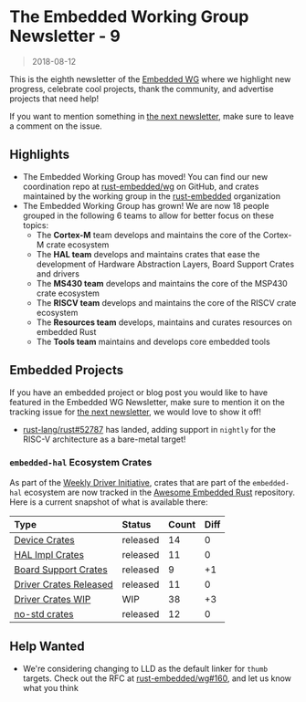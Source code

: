 # The Embedded Working Group Newsletter - 9

> 2018-08-12

This is the eighth newsletter of the [Embedded WG] where we highlight new progress, celebrate cool projects, thank the community, and advertise projects that need help!

If you want to mention something in [the next newsletter], make sure to leave a comment on the issue.

[the next newsletter]: https://github.com/rust-embedded/wg/issues/164
[Embedded WG]: https://github.com/rust-embedded/wg

## Highlights

* The Embedded Working Group has moved! You can find our new coordination repo at [rust-embedded/wg] on GitHub, and crates maintained by the working group in the [rust-embedded] organization
* The Embedded Working Group has grown! We are now 18 people grouped in the following 6 teams to allow for better focus on these topics:
    * The **Cortex-M** team develops and maintains the core of the Cortex-M crate ecosystem
    * The **HAL team** develops and maintains crates that ease the development of Hardware Abstraction Layers, Board Support Crates and drivers
    * The **MS430 team** develops and maintains the core of the MSP430 crate ecosystem
    * The **RISCV team** develops and maintains the core of the RISCV crate ecosystem
    * The **Resources team** develops, maintains and curates resources on embedded Rust
    * The **Tools team** maintains and develops core embedded tools

[rust-embedded/wg]: https://github.com/rust-embedded/wg
[rust-embedded]: https://github.com/rust-embedded

## Embedded Projects

If you have an embedded project or blog post you would like to have featured in the Embedded WG Newsletter, make sure to mention it on the tracking issue for [the next newsletter], we would love to show it off!

* [rust-lang/rust#52787] has landed, adding support in `nightly` for the RISC-V architecture as a bare-metal target!

[rust-lang/rust#52787]: https://github.com/rust-lang/rust/pull/52787

### `embedded-hal` Ecosystem Crates

As part of the [Weekly Driver Initiative], crates that are part of the `embedded-hal` ecosystem are now tracked in the [Awesome Embedded Rust] repository. Here is a current snapshot of what is available there:

| Type                      | Status    | Count | Diff |
| :---                      | :-----    | :---- | :--- |
| [Device Crates]           | released  | 14    | 0    |
| [HAL Impl Crates]         | released  | 11    | 0    |
| [Board Support Crates]    | released  | 9     | +1   |
| [Driver Crates Released]  | released  | 11    | 0    |
| [Driver Crates WIP]       | WIP       | 38    | +3   |
| [no-std crates]           | released  | 12    | 0    |

[Awesome Embedded Rust]: https://github.com/rust-embedded/awesome-embedded-rust
[Weekly Driver Initiative]: https://github.com/rust-lang-nursery/embedded-wg/issues/39
[Device Crates]: https://github.com/rust-embedded/awesome-embedded-rust#device-crates
[HAL Impl Crates]: https://github.com/rust-embedded/awesome-embedded-rust#hal-implementation-crates
[Board Support Crates]: https://github.com/rust-embedded/awesome-embedded-rust#board-support-crates
[Driver Crates Released]: https://github.com/rust-embedded/awesome-embedded-rust#driver-crates
[Driver Crates WIP]: https://github.com/rust-embedded/awesome-embedded-rust#wip
[no-std crates]: https://github.com/rust-embedded/awesome-embedded-rust#no-std-crates

## Help Wanted

* We're considering changing to LLD as the default linker for `thumb` targets. Check out the RFC at [rust-embedded/wg#160], and let us know what you think

[rust-embedded/wg#160]: https://github.com/rust-embedded/wg/issues/160
